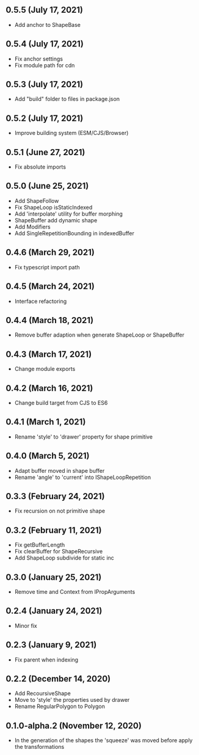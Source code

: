 ## 0.5.5 (July 17, 2021)

- Add anchor to ShapeBase

## 0.5.4 (July 17, 2021)

- Fix anchor settings
- Fix module path for cdn

## 0.5.3 (July 17, 2021)

- Add "build" folder to files in package.json

## 0.5.2 (July 17, 2021)

- Improve building system (ESM/CJS/Browser)

## 0.5.1 (June 27, 2021)

- Fix absolute imports

## 0.5.0 (June 25, 2021)

- Add ShapeFollow
- Fix ShapeLoop isStaticIndexed
- Add 'interpolate' utility for buffer morphing
- ShapeBuffer add dynamic shape
- Add Modifiers
- Add SingleRepetitionBounding in indexedBuffer

## 0.4.6 (March 29, 2021)

- Fix typescript import path

## 0.4.5 (March 24, 2021)

- Interface refactoring

## 0.4.4 (March 18, 2021)

- Remove buffer adaption when generate ShapeLoop or ShapeBuffer

## 0.4.3 (March 17, 2021)

- Change module exports

## 0.4.2 (March 16, 2021)

- Change build target from CJS to ES6

## 0.4.1 (March 1, 2021)

- Rename 'style' to 'drawer' property for shape primitive

## 0.4.0 (March 5, 2021)

- Adapt buffer moved in shape buffer
- Rename 'angle' to 'current' into IShapeLoopRepetition

## 0.3.3 (February 24, 2021)

- Fix recursion on not primitive shape

## 0.3.2 (February 11, 2021)

- Fix getBufferLength
- Fix clearBuffer for ShapeRecursive
- Add ShapeLoop subdivide for static inc

## 0.3.0 (January 25, 2021)

- Remove time and Context from IPropArguments

## 0.2.4 (January 24, 2021)

- Minor fix

## 0.2.3 (January 9, 2021)

- Fix parent when indexing

## 0.2.2 (December 14, 2020)

- Add RecoursiveShape
- Move to 'style' the properties used by drawer
- Rename RegularPolygon to Polygon

## 0.1.0-alpha.2 (November 12, 2020)

- In the generation of the shapes the 'squeeze' was moved before apply the transformations
